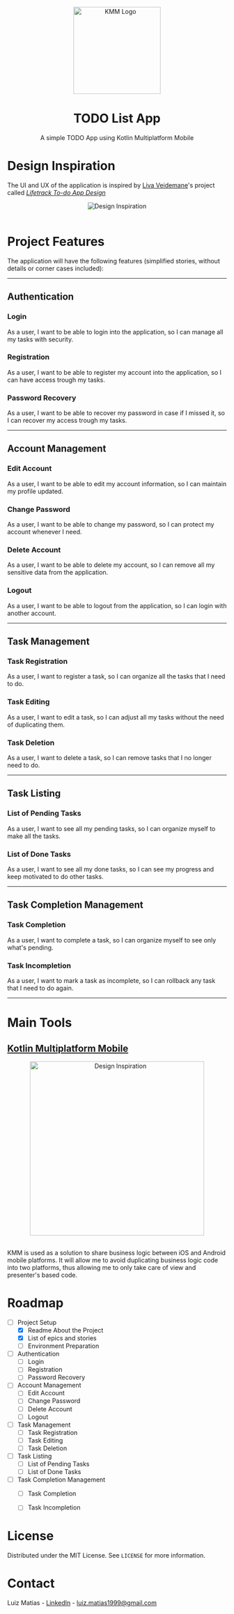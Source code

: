 <div id="top"></div>

<br />
<div align="center">
  <img src="https://i.imgur.com/laYS2Il.png" alt="KMM Logo" height="200">
  <h1 align="center">TODO List App</h1>
  <p align="center">
    A simple TODO App using Kotlin Multiplatform Mobile
  </p>
</div>

# Design Inspiration

The UI and UX of the application is inspired by [Liva Veidemane](https://www.behance.net/livaveidemane)'s project called [_Lifetrack To-do App Design_](https://www.behance.net/gallery/129445451/Lifetrack-To-do-App-Design-UIUX)

<div align="center">
  <img src="https://user-images.githubusercontent.com/29527763/145686935-88141dd5-0fe5-46b0-b1f2-ecbefbcbe8b6.png" alt="Design Inspiration">
</div>

<br />

# Project Features

The application will have the following features (simplified stories, without details or corner cases included):
___
## Authentication

### Login
As a user, I want to be able to login into the application, so I can manage all my tasks with security.

### Registration
As a user, I want to be able to register my account into the application, so I can have access trough my tasks.

### Password Recovery
As a user, I want to be able to recover my password in case if I missed it, so I can recover my access trough my tasks.
___
## Account Management

### Edit Account
As a user, I want to be able to edit my account information, so I can maintain my profile updated.

### Change Password
As a user, I want to be able to change my password, so I can protect my account whenever I need.

### Delete Account
As a user, I want to be able to delete my account, so I can remove all my sensitive data from the application.

### Logout
As a user, I want to be able to logout from the application, so I can login with another account.
___
## Task Management

### Task Registration
As a user, I want to register a task, so I can organize all the tasks that I need to do.

### Task Editing
As a user, I want to edit a task, so I can adjust all my tasks without the need of duplicating them.

### Task Deletion
As a user, I want to delete a task, so I can remove tasks that I no longer need to do.
___
## Task Listing

### List of Pending Tasks
As a user, I want to see all my pending tasks, so I can organize myself to make all the tasks.

### List of Done Tasks
As a user, I want to see all my done tasks, so I can see my progress and keep motivated to do other tasks.
___
## Task Completion Management

### Task Completion
As a user, I want to complete a task, so I can organize myself to see only what's pending.

### Task Incompletion
As a user, I want to mark a task as incomplete, so I can rollback any task that I need to do again.
___
# Main Tools

## [Kotlin Multiplatform Mobile](https://kotlinlang.org/lp/mobile/)

<div align="center">
  <img src="https://kotlinlang.org/lp/mobile/static/sdk-392342a1bb7fde8faa08e60b07d5c802.svg" alt="Design Inspiration" height="400">
</div>

<br />

KMM is used as a solution to share business logic between iOS and Android mobile platforms. It will allow me to avoid duplicating business logic code into two platforms, thus allowing me to only take care of view and presenter's based code.

# Roadmap

- [ ] Project Setup
  - [X] Readme About the Project
  - [X] List of epics and stories
  - [ ] Environment Preparation
- [ ] Authentication
  - [ ] Login
  - [ ] Registration
  - [ ] Password Recovery
- [ ] Account Management
  - [ ] Edit Account
  - [ ] Change Password
  - [ ] Delete Account
  - [ ] Logout
- [ ] Task Management
  - [ ] Task Registration
  - [ ] Task Editing
  - [ ] Task Deletion
- [ ] Task Listing
  - [ ] List of Pending Tasks
  - [ ] List of Done Tasks
- [ ] Task Completion Management
  - [ ] Task Completion
  - [ ] Task Incompletion


# License

Distributed under the MIT License. See `LICENSE` for more information.


# Contact

Luiz Matias - [LinkedIn](https://www.linkedin.com/in/luizmatias1999/) - luiz.matias1999@gmail.com
